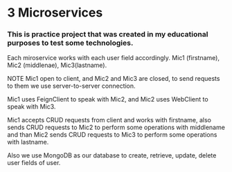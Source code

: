 # 3 Microservices
### This is practice project that was created in my educational purposes to test some technologies.

Each miroservice works with each user field accordingly. Mic1 (firstname), Mic2 (middlenae), Mic3(lastname).

NOTE Mic1 open to client, and Mic2 and Mic3 are closed, to send requests to them we use server-to-server connection.

Mic1 uses FeignClient to speak with Mic2, and Mic2 uses WebClient to speak with Mic3.

Mic1 accepts CRUD requests from client and works with firstname, also sends CRUD requests to Mic2 to perform some operations with middlename and than Mic2 sends CRUD requests to Mic3 to perform some operations with lastname.

Also we use MongoDB as our database to create, retrieve, update, delete user fields of user.
